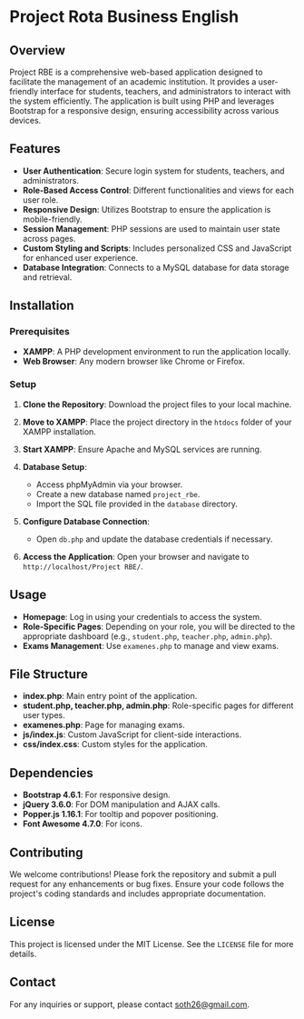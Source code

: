 # Project Rota Business English

## Overview
Project RBE is a comprehensive web-based application designed to facilitate the management of an academic institution. It provides a user-friendly interface for students, teachers, and administrators to interact with the system efficiently. The application is built using PHP and leverages Bootstrap for a responsive design, ensuring accessibility across various devices.

## Features
- **User Authentication**: Secure login system for students, teachers, and administrators.
- **Role-Based Access Control**: Different functionalities and views for each user role.
- **Responsive Design**: Utilizes Bootstrap to ensure the application is mobile-friendly.
- **Session Management**: PHP sessions are used to maintain user state across pages.
- **Custom Styling and Scripts**: Includes personalized CSS and JavaScript for enhanced user experience.
- **Database Integration**: Connects to a MySQL database for data storage and retrieval.

## Installation

### Prerequisites
- **XAMPP**: A PHP development environment to run the application locally.
- **Web Browser**: Any modern browser like Chrome or Firefox.

### Setup
1. **Clone the Repository**: Download the project files to your local machine.
2. **Move to XAMPP**: Place the project directory in the `htdocs` folder of your XAMPP installation.
3. **Start XAMPP**: Ensure Apache and MySQL services are running.
4. **Database Setup**:
   - Access phpMyAdmin via your browser.
   - Create a new database named `project_rbe`.
   - Import the SQL file provided in the `database` directory.
5. **Configure Database Connection**:
   - Open `db.php` and update the database credentials if necessary.

6. **Access the Application**: Open your browser and navigate to `http://localhost/Project RBE/`.

## Usage
- **Homepage**: Log in using your credentials to access the system.
- **Role-Specific Pages**: Depending on your role, you will be directed to the appropriate dashboard (e.g., `student.php`, `teacher.php`, `admin.php`).
- **Exams Management**: Use `examenes.php` to manage and view exams.

## File Structure
- **index.php**: Main entry point of the application.
- **student.php, teacher.php, admin.php**: Role-specific pages for different user types.
- **examenes.php**: Page for managing exams.
- **js/index.js**: Custom JavaScript for client-side interactions.
- **css/index.css**: Custom styles for the application.

## Dependencies
- **Bootstrap 4.6.1**: For responsive design.
- **jQuery 3.6.0**: For DOM manipulation and AJAX calls.
- **Popper.js 1.16.1**: For tooltip and popover positioning.
- **Font Awesome 4.7.0**: For icons.

## Contributing
We welcome contributions! Please fork the repository and submit a pull request for any enhancements or bug fixes. Ensure your code follows the project's coding standards and includes appropriate documentation.

## License
This project is licensed under the MIT License. See the `LICENSE` file for more details.

## Contact
For any inquiries or support, please contact [soth26@gmail.com](soth26@gmail.com).
